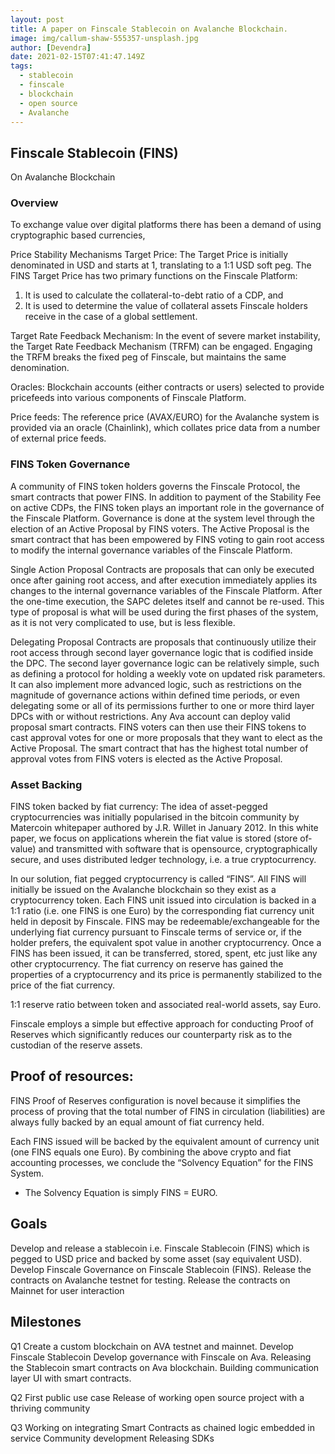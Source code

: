 ```yaml
---
layout: post
title: A paper on Finscale Stablecoin on Avalanche Blockchain.
image: img/callum-shaw-555357-unsplash.jpg
author: [Devendra]
date: 2021-02-15T07:41:47.149Z
tags:
  - stablecoin
  - finscale
  - blockchain
  - open source
  - Avalanche
---
```


## Finscale Stablecoin (FINS)
On Avalanche Blockchain

### Overview
To exchange value over digital platforms there has been a demand of using cryptographic based currencies,

Price Stability Mechanisms
Target Price: The Target Price is initially denominated in USD and starts at 1, translating to a 1:1 USD soft peg. The FINS Target Price has two primary functions on the Finscale Platform: 
1) It is used to calculate the collateral-to-debt ratio of a CDP, and 
2) It is used to determine the value of collateral assets Finscale holders receive in the case of a global settlement.

Target Rate Feedback Mechanism: In the event of severe market instability, the Target Rate Feedback Mechanism (TRFM) can be engaged. Engaging the TRFM breaks the fixed peg of Finscale, but maintains the same denomination.

Oracles: Blockchain accounts (either contracts or users) selected to provide pricefeeds into various components of Finscale Platform.

Price feeds: The reference price (AVAX/EURO) for the Avalanche system is provided via an oracle (Chainlink), which collates price data from a number of external price feeds.

### FINS Token Governance
A community of FINS token holders governs the Finscale Protocol, the smart contracts that power FINS. In addition to payment of the Stability Fee on active CDPs, the FINS token plays an important role in the governance of the Finscale Platform. Governance is done at the system level through the election of an Active Proposal by FINS voters. The Active Proposal is the smart contract that has been empowered by FINS voting to gain root access to modify the internal governance variables of the Finscale Platform.

Single Action Proposal Contracts are proposals that can only be executed once after gaining root access, and after execution immediately applies its changes to the internal governance variables of the Finscale Platform. After the one-time execution, the SAPC deletes itself and cannot be re-used. This type of proposal is what will be used during the first phases of the system, as it is not very complicated to use, but is less flexible.

Delegating Proposal Contracts are proposals that continuously utilize their root access through second layer governance logic that is codified inside the DPC. The second layer governance logic can be relatively simple, such as defining a protocol for holding a weekly vote on updated risk parameters. It can also implement more advanced logic, such as restrictions on the magnitude of governance actions within defined time periods, or even delegating some or all of its permissions further to one or more third layer DPCs with or without restrictions. Any Ava account can deploy valid proposal smart contracts. FINS voters can then use their FINS tokens to cast approval votes for one or more proposals that they want to elect as the Active Proposal. The smart contract that has the highest total number of approval votes from FINS voters is elected as the Active Proposal.

### Asset Backing

FINS token backed by fiat currency: The idea of asset-pegged cryptocurrencies was initially popularised in the bitcoin community by Matercoin whitepaper authored by J.R. Willet in January 2012. In this white paper, we focus on applications wherein the fiat value is stored (store­ of­ value) and transmitted with software that is open­source, cryptographically secure, and uses distributed ledger technology, i.e. a true cryptocurrency.

In our solution, fiat pegged cryptocurrency is called “FINS”. All FINS will initially be issued on the Avalanche blockchain so they exist as a cryptocurrency token. Each FINS unit issued into circulation is backed in a 1:1 ratio (i.e. one FINS is one Euro) by the corresponding fiat currency unit held in deposit by Finscale. FINS may be redeemable/exchangeable for the underlying fiat currency pursuant to Finscale terms of service or, if the holder prefers, the equivalent spot value in another cryptocurrency. Once a FINS has been issued, it can be transferred, stored, spent, etc just like any other cryptocurrency. The fiat currency on reserve has gained the properties of a cryptocurrency and its price is permanently stabilized to the price of the fiat currency.

1:1 reserve ratio between token and associated real-world assets, say Euro.

Finscale employs a simple but effective approach for conducting Proof of Reserves which significantly reduces our counterparty risk as to the custodian of the reserve assets.

## Proof of resources: 
FINS Proof of Reserves configuration is novel because it simplifies the process of proving that the total number of FINS in circulation (liabilities) are always fully backed by an equal amount of fiat currency held​.

Each FINS issued will be backed by the equivalent amount of currency unit (one FINS equals
one Euro). By combining the above crypto and fiat accounting processes, we conclude the
“Solvency Equation” for the FINS System.
- The Solvency Equation is simply FINS = EURO.

## Goals
Develop and release a stablecoin i.e. Finscale Stablecoin (FINS) which is pegged to USD price and backed by some asset (say equivalent USD).
Develop Finscale Governance on Finscale Stablecoin (FINS).
Release the contracts on Avalanche testnet for testing.
Release the contracts on Mainnet for user interaction

## Milestones
Q1
Create a custom blockchain on AVA testnet and mainnet.
Develop Finscale Stablecoin
Develop governance with Finscale on Ava.
Releasing the Stablecoin smart contracts on Ava blockchain.
Building communication layer UI with smart contracts.

Q2 
First public use case 
Release of working open source project with a thriving community

Q3
Working on integrating Smart Contracts as chained logic embedded in service
Community development 
Releasing SDKs


